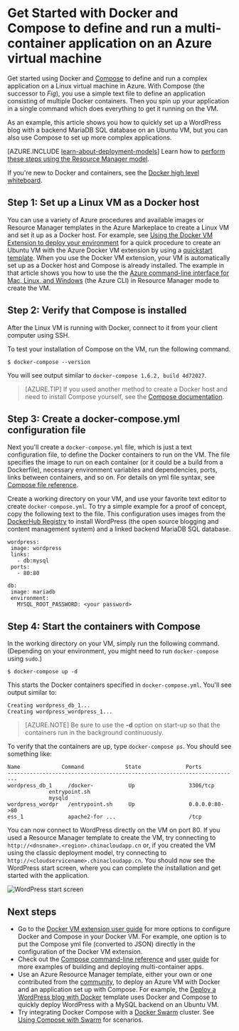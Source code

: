 <properties
   pageTitle="Docker and Compose on a virtual machine | Azure"
   description="Quick introduction to working with Compose and Docker on Linux virtual machines in Azure"
   services="virtual-machines-linux"
   documentationCenter=""
   authors="dlepow"
   manager="timlt"
   editor=""
   tags="azure-resource-manager"/>

<tags
	ms.service="virtual-machines-linux"
	ms.date="06/10/2016"
	wacn.date=""/>

# Get Started with Docker and Compose to define and run a multi-container application on an Azure virtual machine

Get started using Docker and [Compose](http://github.com/docker/compose) to define and run a complex application on a Linux virtual machine in Azure. With Compose (the successor to *Fig*), you use a simple text file to define an application consisting of multiple Docker containers. Then you spin up your application in a single command which does everything to get it running on the VM. 

As an example, this article shows you how to quickly set up a WordPress blog with a backend MariaDB SQL database on an Ubuntu VM, but you can also use Compose to set up more complex applications.

[AZURE.INCLUDE [learn-about-deployment-models](../includes/learn-about-deployment-models-classic-include.md)] Learn how to [perform these steps using the Resource Manager model](https://github.com/Azure/azure-quickstart-templates/tree/master/docker-wordpress-mysql).

If you're new to Docker and containers, see the [Docker high level whiteboard](https://azure.microsoft.com/documentation/videos/docker-high-level-whiteboard/).

## Step 1: Set up a Linux VM as a Docker host

You can use a variety of Azure procedures and available images or Resource Manager templates in the Azure Markeplace to create a Linux VM and set it up as a Docker host. For example, see [Using the Docker VM Extension to deploy your environment](/documentation/articles/virtual-machines-linux-dockerextension/) for a quick procedure to create an Ubuntu VM with the Azure Docker VM extension by using a [quickstart template](https://github.com/Azure/azure-quickstart-templates/tree/master/docker-simple-on-ubuntu). When you use the Docker VM extension, your VM is automatically set up as a Docker host and Compose is already installed. The example in that article shows you how to use the the [Azure command-line interface for Mac, Linux, and Windows](/documentation/articles/xplat-cli-install/) (the Azure CLI) in Resource Manager mode to create the VM.

## Step 2: Verify that Compose is installed

After the Linux VM is running with Docker, connect to it from your client computer using SSH.

To test your installation of Compose on the VM, run the following command.

```
$ docker-compose --version
```

You will see output similar to `docker-compose 1.6.2, build 4d72027`.

>[AZURE.TIP] If you used another method to create a Docker host and need to install Compose yourself, see the [Compose documentation](https://github.com/docker/compose/blob/882dc673ce84b0b29cd59b6815cb93f74a6c4134/docs/install.md).


## Step 3: Create a docker-compose.yml configuration file

Next you'll create a `docker-compose.yml` file, which is just a text configuration file, to define the Docker containers to run on the VM. The file specifies the image to run on each container (or it could be a build from a Dockerfile), necessary environment variables and dependencies, ports, links between containers, and so on. For details on yml file syntax, see [Compose file reference](http://docs.docker.com/compose/yml/).

Create a working directory on your VM, and use your favorite text editor to create `docker-compose.yml`. To try a simple example for a proof of concept, copy the following text to the file. This configuration uses images from the [DockerHub Registry](https://registry.hub.docker.com/_/wordpress/) to install WordPress (the open source blogging and content management system) and a linked backend MariaDB SQL database.

 ```
 wordpress:
  image: wordpress
  links:
    - db:mysql
  ports:
    - 80:80

db:
  image: mariadb
  environment:
    MYSQL_ROOT_PASSWORD: <your password>

```

## Step 4: Start the containers with Compose

In the working directory on your VM, simply run the following command. (Depending on your environment, you might need to run  `docker-compose` using `sudo`.)

```
$ docker-compose up -d

```

This starts the Docker containers specified in `docker-compose.yml`. You'll see output similar to:

```
Creating wordpress_db_1...
Creating wordpress_wordpress_1...
```

>[AZURE.NOTE] Be sure to use the **-d** option on start-up so that the containers run in the background continuously.

To verify that the containers are up, type `docker-compose ps`. You should see something like:

```
Name             Command             State              Ports
-------------------------------------------------------------------------
wordpress_db_1     /docker-           Up                 3306/tcp
             entrypoint.sh
             mysqld
wordpress_wordpr   /entrypoint.sh     Up                 0.0.0.0:80->80
ess_1              apache2-for ...                       /tcp
```

You can now connect to WordPress directly on the VM on port 80. If you used a Resource Manager template to create the VM, try connecting to `http://<dnsname>.<region>.chinacloudapp.cn` or, if you created the VM using the classic deployment model, try connecting to `http://<cloudservicename>.chinacloudapp.cn`. You should now see the WordPress start screen, where you can complete the installation and get started with the application.

![WordPress start screen][wordpress_start]


## Next steps

* Go to the [Docker VM extension user guide](https://github.com/Azure/azure-docker-extension/blob/master/README.md) for more options to configure Docker and Compose in your Docker VM. For example, one option is to put the Compose yml file (converted to JSON) directly in the configuration of the Docker VM extension.
* Check out the [Compose command-line reference](http://docs.docker.com/compose/reference/) and [user guide](http://docs.docker.com/compose/) for more examples of building and deploying multi-container apps.
* Use an Azure Resource Manager template, either your own or one contributed from the [community](https://azure.microsoft.com/documentation/templates/), to deploy an Azure VM with Docker and an application set up with Compose. For example, the [Deploy a WordPress blog with Docker](https://github.com/Azure/azure-quickstart-templates/tree/master/docker-wordpress-mysql) template uses Docker and Compose to quickly deploy WordPress with a MySQL backend on an Ubuntu VM.
* Try integrating Docker Compose with a [Docker Swarm](/documentation/articles/virtual-machines-linux-docker-swarm/) cluster. See
[Using Compose with Swarm](https://docs.docker.com/compose/swarm/) for scenarios.

<!--Image references-->

[wordpress_start]: ./media/virtual-machines-linux-docker-compose-quickstart/WordPress.png
